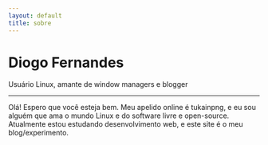 ```yaml
---
layout: default
title: sobre
---
```

<div class="sobre">
  <hgroup>
    <h1>Diogo Fernandes</h1>
    <p>
      Usuário Linux, amante de window managers e blogger
    </p>
  </hgroup>
  <hr>
  <p>
    Olá! Espero que você esteja bem. Meu apelido online é tukainpng, e eu
    sou alguém que ama o mundo Linux e do software livre e open-source.
    Atualmente estou estudando desenvolvimento web, e este site é o meu
    blog/experimento.
  </p>
</div>

